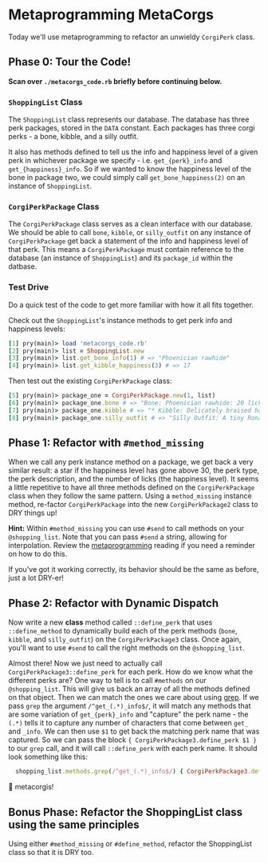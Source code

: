 # Metaprogramming MetaCorgs

Today we'll use metaprogramming to refactor an unwieldy `CorgiPerk` class.

## Phase 0: Tour the Code!

**Scan over `./metacorgs_code.rb` briefly before continuing below.**

### `ShoppingList` Class

The `ShoppingList` class represents our database. The database has three perk
packages, stored in the `DATA` constant. Each packages has three corgi perks -
a bone, kibble, and a silly outfit.

It also has methods defined to tell us the info and happiness level of a
given perk in whichever package we specify - i.e. `get_{perk}_info` and
`get_{happiness}_info`. So if we wanted to know the happiness level of the
bone in package two, we could simply call `get_bone_happiness(2)` on an
instance of `ShoppingList`.

### `CorgiPerkPackage` Class

The `CorgiPerkPackage` class serves as a clean interface with our database. We
should be able to call `bone`, `kibble`, or `silly_outfit` on any instance of
`CorgiPerkPackage` get back a statement of the info and happiness level of that
perk. This means a `CorgiPerkPackage` must contain reference to the database (an
instance of `ShoppingList`) and its `package_id` within the datbase.

### Test Drive

Do a quick test of the code to get more familiar with how it all fits together.

Check out the `ShoppingList`'s instance methods to get perk info and happiness levels:

```ruby
[1] pry(main)> load 'metacorgs_code.rb'
[2] pry(main)> list = ShoppingList.new
[3] pry(main)> list.get_bone_info(1) # => "Phoenician rawhide"
[4] pry(main)> list.get_kibble_happiness(3) # => 17
```

Then test out the existing `CorgiPerkPackage` class:

```ruby
[5] pry(main)> package_one = CorgiPerkPackage.new(1, list)
[6] pry(main)> package_one.bone # => "Bone: Phoenician rawhide: 20 licks"
[7] pry(main)> package_one.kibble # => "* Kibble: Delicately braised hamhocks: 33 licks"
[8] pry(main)> package_one.silly_outfit # => "Silly Outfit: A tiny Ronald McDonald costume: 0 licks"
```

## Phase 1: Refactor with `#method_missing`

When we call any perk instance method on a package, we get back a very similar
result: a star if the happiness level has gone above 30, the perk type, the perk
description, and the number of licks (the happiness level). It seems a little repetitive
to have all three methods defined on the `CorgiPerkPackage` class when they follow
the same pattern. Using a `method_missing` instance method, re-factor `CorgiPerkPackage`
into the new `CorgiPerkPackage2` class to DRY things up!

**Hint:** Within `#method_missing` you can use `#send` to call methods on your `@shopping_list`.
Note that you can pass `#send` a string, allowing for interpolation. Review the
[metaprogramming][meta_reading] reading if you need a reminder on how to do this.

If you've got it working correctly, its behavior should be the same as before, just a lot
DRY-er!

## Phase 2: Refactor with Dynamic Dispatch

Now write a new **class** method called `::define_perk` that uses `::define_method` to
dynamically build each of the perk methods (`bone`, `kibble`, and `silly_outfit`) on the
`CorgiPerkPackage3` class. Once again, you'll want to use `#send` to call the right
methods on the `@shopping_list`.

Almost there! Now we just need to actually call `CorgiPerkPackage3::define_perk` for each
perk. How do we know what the different perks are? One way to tell is to call `#methods` on
our `@shopping_list`. This will give us back an array of all the methods defined on that object.
Then we can match the ones we care about using [grep][grep]. If we pass `grep` the argument `/^get_(.*)_info$/`,
it will match any methods that are some variation of `get_{perk}_info` and "capture" the perk name -
the `(.*)` tells it to capture any number of characters that come between `get_` and `_info`.
We can then use `$1` to get back the matching perk name that was captured. So we can pass the block
`{ CorgiPerkPackage3.define_perk $1 }` to our `grep` call, and it will call `::define_perk` with each perk name.
It should look something like this:
```ruby
  shopping_list.methods.grep(/^get_(.*)_info$/) { CorgiPerkPackage3.define_perk $1 }
```

:tada: metacorgis!

## Bonus Phase: Refactor the ShoppingList class using the same principles

Using either `#method_missing` or `#define_method`, refactor the ShoppingList
class so that it is DRY too.

[grep]: http://ruby-doc.org/core-2.3.1/Enumerable.html#method-i-grep
[meta_reading]: ../../readings/metaprogramming.md
